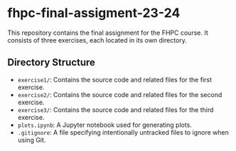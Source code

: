 # fhpc-final-assigment-23-24

This repository contains the final assignment for the FHPC course. It consists of three exercises, each located in its own directory.

## Directory Structure

- `exercise1/`: Contains the source code and related files for the first exercise.
- `exercise2/`: Contains the source code and related files for the second exercise.
- `exercise3/`: Contains the source code and related files for the third exercise.
- `plots.ipynb`: A Jupyter notebook used for generating plots.
- `.gitignore`: A file specifying intentionally untracked files to ignore when using Git.

